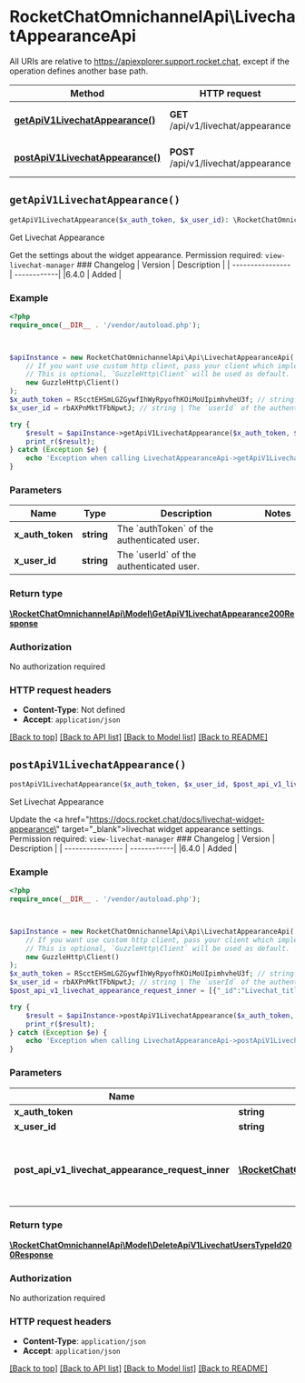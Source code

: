 # RocketChatOmnichannelApi\LivechatAppearanceApi

All URIs are relative to https://apiexplorer.support.rocket.chat, except if the operation defines another base path.

| Method | HTTP request | Description |
| ------------- | ------------- | ------------- |
| [**getApiV1LivechatAppearance()**](LivechatAppearanceApi.md#getApiV1LivechatAppearance) | **GET** /api/v1/livechat/appearance | Get Livechat Appearance |
| [**postApiV1LivechatAppearance()**](LivechatAppearanceApi.md#postApiV1LivechatAppearance) | **POST** /api/v1/livechat/appearance | Set Livechat Appearance |


## `getApiV1LivechatAppearance()`

```php
getApiV1LivechatAppearance($x_auth_token, $x_user_id): \RocketChatOmnichannelApi\Model\GetApiV1LivechatAppearance200Response
```

Get Livechat Appearance

Get the settings about the widget appearance. Permission required: `view-livechat-manager`  ### Changelog | Version      | Description |  | ---------------- | ------------| |6.4.0             | Added       |

### Example

```php
<?php
require_once(__DIR__ . '/vendor/autoload.php');



$apiInstance = new RocketChatOmnichannelApi\Api\LivechatAppearanceApi(
    // If you want use custom http client, pass your client which implements `GuzzleHttp\ClientInterface`.
    // This is optional, `GuzzleHttp\Client` will be used as default.
    new GuzzleHttp\Client()
);
$x_auth_token = RScctEHSmLGZGywfIhWyRpyofhKOiMoUIpimhvheU3f; // string | The `authToken` of the authenticated user.
$x_user_id = rbAXPnMktTFbNpwtJ; // string | The `userId` of the authenticated user.

try {
    $result = $apiInstance->getApiV1LivechatAppearance($x_auth_token, $x_user_id);
    print_r($result);
} catch (Exception $e) {
    echo 'Exception when calling LivechatAppearanceApi->getApiV1LivechatAppearance: ', $e->getMessage(), PHP_EOL;
}
```

### Parameters

| Name | Type | Description  | Notes |
| ------------- | ------------- | ------------- | ------------- |
| **x_auth_token** | **string**| The &#x60;authToken&#x60; of the authenticated user. | |
| **x_user_id** | **string**| The &#x60;userId&#x60; of the authenticated user. | |

### Return type

[**\RocketChatOmnichannelApi\Model\GetApiV1LivechatAppearance200Response**](../Model/GetApiV1LivechatAppearance200Response.md)

### Authorization

No authorization required

### HTTP request headers

- **Content-Type**: Not defined
- **Accept**: `application/json`

[[Back to top]](#) [[Back to API list]](../../README.md#endpoints)
[[Back to Model list]](../../README.md#models)
[[Back to README]](../../README.md)

## `postApiV1LivechatAppearance()`

```php
postApiV1LivechatAppearance($x_auth_token, $x_user_id, $post_api_v1_livechat_appearance_request_inner): \RocketChatOmnichannelApi\Model\DeleteApiV1LivechatUsersTypeId200Response
```

Set Livechat Appearance

Update the <a href=\"https://docs.rocket.chat/docs/livechat-widget-appearance\" target=\"_blank\">livechat widget appearance</a> settings. Permission required: `view-livechat-manager`  ### Changelog | Version      | Description |  | ---------------- | ------------| |6.4.0           | Added       |

### Example

```php
<?php
require_once(__DIR__ . '/vendor/autoload.php');



$apiInstance = new RocketChatOmnichannelApi\Api\LivechatAppearanceApi(
    // If you want use custom http client, pass your client which implements `GuzzleHttp\ClientInterface`.
    // This is optional, `GuzzleHttp\Client` will be used as default.
    new GuzzleHttp\Client()
);
$x_auth_token = RScctEHSmLGZGywfIhWyRpyofhKOiMoUIpimhvheU3f; // string | The `authToken` of the authenticated user.
$x_user_id = rbAXPnMktTFbNpwtJ; // string | The `userId` of the authenticated user.
$post_api_v1_livechat_appearance_request_inner = [{"_id":"Livechat_title","value":"Hello"},{"_id":"Livechat_show_agent_email","value":"false"},{"_id":"Livechat_show_agent_info","value":true},{"_id":"Livechat_title_color","value":"#b427bed"}]; // \RocketChatOmnichannelApi\Model\PostApiV1LivechatAppearanceRequestInner[] | An array of objects containing the `_id` and `value` of the settings to be updated. See <a href=\"https://developer.rocket.chat/apidocs/get-livechat-appearance\" target=\"_blank\">Get LiveChat Appearance</a> example response for the `_id` of each setting.

try {
    $result = $apiInstance->postApiV1LivechatAppearance($x_auth_token, $x_user_id, $post_api_v1_livechat_appearance_request_inner);
    print_r($result);
} catch (Exception $e) {
    echo 'Exception when calling LivechatAppearanceApi->postApiV1LivechatAppearance: ', $e->getMessage(), PHP_EOL;
}
```

### Parameters

| Name | Type | Description  | Notes |
| ------------- | ------------- | ------------- | ------------- |
| **x_auth_token** | **string**| The &#x60;authToken&#x60; of the authenticated user. | |
| **x_user_id** | **string**| The &#x60;userId&#x60; of the authenticated user. | |
| **post_api_v1_livechat_appearance_request_inner** | [**\RocketChatOmnichannelApi\Model\PostApiV1LivechatAppearanceRequestInner[]**](../Model/PostApiV1LivechatAppearanceRequestInner.md)| An array of objects containing the &#x60;_id&#x60; and &#x60;value&#x60; of the settings to be updated. See &lt;a href&#x3D;\&quot;https://developer.rocket.chat/apidocs/get-livechat-appearance\&quot; target&#x3D;\&quot;_blank\&quot;&gt;Get LiveChat Appearance&lt;/a&gt; example response for the &#x60;_id&#x60; of each setting. | [optional] |

### Return type

[**\RocketChatOmnichannelApi\Model\DeleteApiV1LivechatUsersTypeId200Response**](../Model/DeleteApiV1LivechatUsersTypeId200Response.md)

### Authorization

No authorization required

### HTTP request headers

- **Content-Type**: `application/json`
- **Accept**: `application/json`

[[Back to top]](#) [[Back to API list]](../../README.md#endpoints)
[[Back to Model list]](../../README.md#models)
[[Back to README]](../../README.md)
